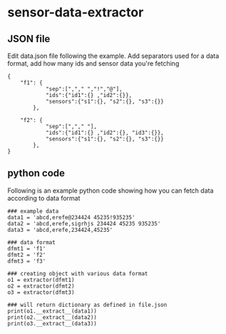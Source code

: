 # sensor-data-extractor

## JSON file
Edit data.json file following the example. Add separators used for a data format, add how many ids and sensor data you're fetching
```
{
    "f1": {
            "sep":[","," ","!","@"],
            "ids":{"id1":{} ,"id2":{}},
            "sensors":{"s1":{}, "s2":{}, "s3":{}}
        },
    
    "f2": {
            "sep":[","," "],
            "ids":{"id1":{} ,"id2":{}, "id3":{}},
            "sensors":{"s1":{}, "s2":{}, "s3":{}}
        },
}
```

## python code
Following is an example python code showing how you can fetch data according to data format

```
### example data
data1 = 'abcd,erefe@234424 45235!935235'
data2 = 'abcd,erefe,sigrhjs 234424 45235 935235'
data3 = 'abcd,erefe,234424,45235'

### data format
dfmt1 = 'f1'
dfmt2 = 'f2'
dfmt3 = 'f3'

### creating object with various data format
o1 = extractor(dfmt1)
o2 = extractor(dfmt2)
o3 = extractor(dfmt3)

### will return dictionary as defined in file.json
print(o1.__extract__(data1))
print(o2.__extract__(data2))
print(o3.__extract__(data3))

```

